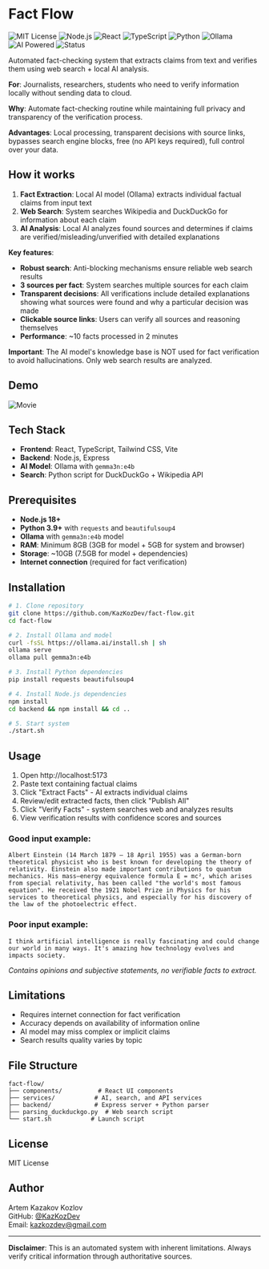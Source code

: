# Fact Flow

![MIT License](https://img.shields.io/badge/License-MIT-yellow.svg)
![Node.js](https://img.shields.io/badge/Node.js-18+-green.svg)
![React](https://img.shields.io/badge/React-19.1.0-blue.svg)
![TypeScript](https://img.shields.io/badge/TypeScript-5.7+-blue.svg)
![Python](https://img.shields.io/badge/Python-3.9+-yellow.svg)
![Ollama](https://img.shields.io/badge/Ollama-gemma3n:e4b-purple.svg)
![AI Powered](https://img.shields.io/badge/AI-Powered-red.svg)
![Status](https://img.shields.io/badge/Status-Active-brightgreen.svg)

Automated fact-checking system that extracts claims from text and verifies them using web search + local AI analysis.

**For**: Journalists, researchers, students who need to verify information locally without sending data to cloud.

**Why**: Automate fact-checking routine while maintaining full privacy and transparency of the verification process.

**Advantages**: Local processing, transparent decisions with source links, bypasses search engine blocks, free (no API keys required), full control over your data.

## How it works

1. **Fact Extraction**: Local AI model (Ollama) extracts individual factual claims from input text
2. **Web Search**: System searches Wikipedia and DuckDuckGo for information about each claim  
3. **AI Analysis**: Local AI analyzes found sources and determines if claims are verified/misleading/unverified with detailed explanations

**Key features**:
- **Robust search**: Anti-blocking mechanisms ensure reliable web search results
- **3 sources per fact**: System searches multiple sources for each claim
- **Transparent decisions**: All verifications include detailed explanations showing what sources were found and why a particular decision was made
- **Clickable source links**: Users can verify all sources and reasoning themselves
- **Performance**: ~10 facts processed in 2 minutes

**Important**: The AI model's knowledge base is NOT used for fact verification to avoid hallucinations. Only web search results are analyzed.

## Demo

![Movie](https://github.com/user-attachments/assets/325b92eb-39e7-492d-a9c0-cef97bebe47a)

## Tech Stack

- **Frontend**: React, TypeScript, Tailwind CSS, Vite
- **Backend**: Node.js, Express
- **AI Model**: Ollama with `gemma3n:e4b`
- **Search**: Python script for DuckDuckGo + Wikipedia API

## Prerequisites

- **Node.js 18+** 
- **Python 3.9+** with `requests` and `beautifulsoup4`
- **Ollama** with `gemma3n:e4b` model
- **RAM**: Minimum 8GB (3GB for model + 5GB for system and browser)
- **Storage**: ~10GB (7.5GB for model + dependencies)
- **Internet connection** (required for fact verification)

## Installation

```bash
# 1. Clone repository
git clone https://github.com/KazKozDev/fact-flow.git
cd fact-flow

# 2. Install Ollama and model
curl -fsSL https://ollama.ai/install.sh | sh
ollama serve
ollama pull gemma3n:e4b

# 3. Install Python dependencies  
pip install requests beautifulsoup4

# 4. Install Node.js dependencies
npm install
cd backend && npm install && cd ..

# 5. Start system
./start.sh
```

## Usage

1. Open http://localhost:5173
2. Paste text containing factual claims
3. Click "Extract Facts" - AI extracts individual claims
4. Review/edit extracted facts, then click "Publish All"
5. Click "Verify Facts" - system searches web and analyzes results
6. View verification results with confidence scores and sources

### Good input example:
```
Albert Einstein (14 March 1879 – 18 April 1955) was a German-born theoretical physicist who is best known for developing the theory of relativity. Einstein also made important contributions to quantum mechanics. His mass–energy equivalence formula E = mc², which arises from special relativity, has been called "the world's most famous equation". He received the 1921 Nobel Prize in Physics for his services to theoretical physics, and especially for his discovery of the law of the photoelectric effect.
```

### Poor input example:
```
I think artificial intelligence is really fascinating and could change our world in many ways. It's amazing how technology evolves and impacts society.
```
*Contains opinions and subjective statements, no verifiable facts to extract.*

## Limitations

- Requires internet connection for fact verification
- Accuracy depends on availability of information online
- AI model may miss complex or implicit claims
- Search results quality varies by topic

## File Structure

```
fact-flow/
├── components/          # React UI components
├── services/           # AI, search, and API services
├── backend/            # Express server + Python parser
├── parsing_duckduckgo.py  # Web search script
└── start.sh           # Launch script
```

## License

MIT License

## Author

Artem Kazakov Kozlov  
GitHub: [@KazKozDev](https://github.com/KazKozDev)  
Email: kazkozdev@gmail.com

---

**Disclaimer**: This is an automated system with inherent limitations. Always verify critical information through authoritative sources.
